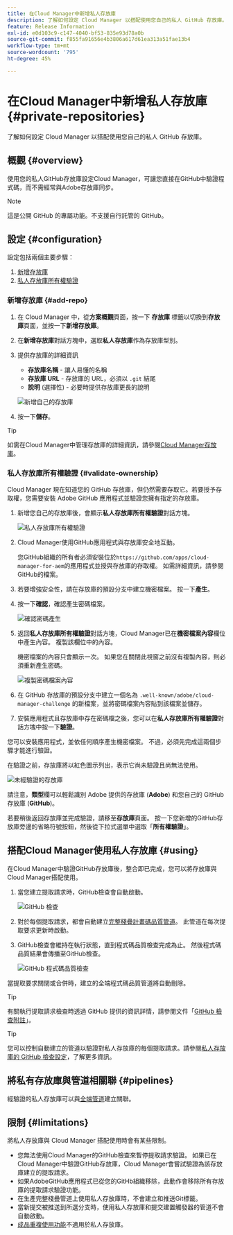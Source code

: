 ```yaml
---
title: 在Cloud Manager中新增私人存放庫
description: 了解如何設定 Cloud Manager 以搭配使用您自己的私人 GitHub 存放庫。
feature: Release Information
exl-id: e0d103c9-c147-4040-bf53-835e93d78a0b
source-git-commit: f855fa91656e4b3806a617d61ea313a51fae13b4
workflow-type: tm+mt
source-wordcount: '795'
ht-degree: 45%

---
```



# 在Cloud Manager中新增私人存放庫 {#private-repositories}

了解如何設定 Cloud Manager 以搭配使用您自己的私人 GitHub 存放庫。

## 概觀 {#overview}

使用您的私人GitHub存放庫設定Cloud Manager，可讓您直接在GitHub中驗證程式碼，而不需經常與Adobe存放庫同步。

>[!NOTE]
>
>這是公開 GitHub 的專屬功能。不支援自行託管的 GitHub。

## 設定 {#configuration}

設定包括兩個主要步驟：

1. [新增存放庫](#add-repo)
1. [私人存放庫所有權驗證](#validate-ownership)

### 新增存放庫 {#add-repo}

1. 在 Cloud Manager 中，從&#x200B;**方案概觀**&#x200B;頁面，按一下 **存放庫** 標籤以切換到&#x200B;**存放庫**&#x200B;頁面，並按一下&#x200B;**新增存放庫**。

1. 在&#x200B;**新增存放庫**&#x200B;對話方塊中，選取&#x200B;**私人存放庫**&#x200B;作為存放庫型別。

1. 提供存放庫的詳細資訊

   * **存放庫名稱** - 讓人易懂的名稱
   * **存放庫 URL** - 存放庫的 URL，必須以 `.git` 結尾
   * **說明** (選擇性) - 必要時提供存放庫更長的說明

   ![新增自己的存放庫](/help/assets/repositories/add-own-github.png)

1. 按一下&#x200B;**儲存**。

>[!TIP]
>
>如需在Cloud Manager中管理存放庫的詳細資訊，請參閱[Cloud Manager存放庫](/help/managing-code/managing-repositories.md)。

### 私人存放庫所有權驗證 {#validate-ownership}

Cloud Manager 現在知道您的 GitHub 存放庫，但仍然需要存取它。若要授予存取權，您需要安裝 Adobe GitHub 應用程式並驗證您擁有指定的存放庫。

1. 新增您自己的存放庫後，會顯示&#x200B;**私人存放庫所有權驗證**&#x200B;對話方塊。

   ![私人存放庫所有權驗證](/help/assets/repositories/private-repo-validate.png)

1. Cloud Manager使用GitHub應用程式與存放庫安全地互動。

   您GitHub組織的所有者必須安裝位於`https://github.com/apps/cloud-manager-for-aem`的應用程式並授與存放庫的存取權。 如需詳細資訊，請參閱GitHub的檔案。

1. 若要增強安全性，請在存放庫的預設分支中建立機密檔案。 按一下&#x200B;**產生**。

1. 按一下&#x200B;**確認**，確認產生密碼檔案。

   ![確認密碼產生](/help/assets/repositories/confirm-generation.png)

1. 返回&#x200B;**私人存放庫所有權驗證**&#x200B;對話方塊，Cloud Manager已在&#x200B;**機密檔案內容**&#x200B;欄位中產生內容。 複製該欄位中的內容。

   機密檔案的內容只會顯示一次。 如果您在關閉此視窗之前沒有複製內容，則必須重新產生密碼。

   ![複製密碼檔案內容](/help/assets/repositories/new-secret.png)

1. 在 GitHub 存放庫的預設分支中建立一個名為 `.well-known/adobe/cloud-manager-challenge` 的新檔案，並將密碼檔案內容貼到該檔案並儲存。

1. 安裝應用程式且存放庫中存在密碼檔之後，您可以在&#x200B;**私人存放庫所有權驗證**&#x200B;對話方塊中按一下&#x200B;**驗證**。

您可以安裝應用程式，並依任何順序產生機密檔案。 不過，必須先完成這兩個步驟才能進行驗證。

在驗證之前，存放庫將以紅色圖示列出，表示它尚未驗證且尚無法使用。

![未經驗證的存放庫](/help/assets/repositories/unvalidated-repo.png)

請注意，**類型**&#x200B;欄可以輕鬆識別 Adobe 提供的存放庫 (**Adobe**) 和您自己的 GitHub 存放庫 (**GitHub**)。

若要稍後返回存放庫並完成驗證，請移至&#x200B;**存放庫**&#x200B;頁面。 按一下您新增的GitHub存放庫旁邊的省略符號按鈕，然後從下拉式選單中選取「**所有權驗證**」。

## 搭配Cloud Manager使用私人存放庫 {#using}

在Cloud Manager中驗證GitHub存放庫後，整合即已完成，您可以將存放庫與Cloud Manager搭配使用。

1. 當您建立提取請求時，GitHub檢查會自動啟動。

   ![GitHub 檢查](/help/assets/repositories/github-checks.png)

1. 對於每個提取請求，都會自動建立[完整棧疊計畫碼品質管道](/help/using/managing-pipelines.md)。 此管道在每次提取要求更新時啟動。

1. GitHub檢查會維持在執行狀態，直到程式碼品質檢查完成為止。 然後程式碼品質結果會傳播至GitHub檢查。

   ![GitHub 程式碼品質檢查](/help/assets/repositories/github-code-quality.png)

當提取要求關閉或合併時，建立的全端程式碼品質管道將自動刪除。

>[!TIP]
>
>有關執行提取請求檢查時透過 GitHub 提供的資訊詳情，請參閱文件「[GitHub 檢查附註](github-annotations.md)」。

>[!TIP]
>
>您可以控制自動建立的管道以驗證對私人存放庫的每個提取請求。請參閱[私人存放庫的 GitHub 檢查設定](github-check-config.md)，了解更多資訊。

## 將私有存放庫與管道相關聯 {#pipelines}

經驗證的私人存放庫可以與[全端管道](/help/overview/ci-cd-pipelines.md)建立關聯。

## 限制 {#limitations}

將私人存放庫與 Cloud Manager 搭配使用時會有某些限制。

* 您無法使用Cloud Manager的GitHub檢查來暫停提取請求驗證。 如果已在Cloud Manager中驗證GitHub存放庫，Cloud Manager會嘗試驗證為該存放庫建立的提取請求。
* 如果AdobeGitHub應用程式已從您的GitHb組織移除，此動作會移除所有存放庫的提取請求驗證功能。
* 在生產完整棧疊管道上使用私人存放庫時，不會建立和推送Git標籤。
* 當新提交被推送到所選分支時，使用私人存放庫和提交建置觸發器的管道不會自動啟動。
* [成品重複使用功能](/help/getting-started/project-setup.md#build-artifact-reuse)不適用於私人存放庫。

